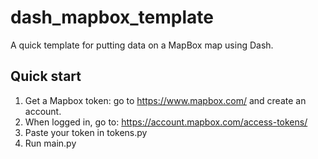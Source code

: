 # dash_mapbox_template
A quick template for putting data on a MapBox map using Dash.

## Quick start

1. Get a Mapbox token: go to https://www.mapbox.com/ and create an account.
2. When logged in, go to: https://account.mapbox.com/access-tokens/
3. Paste your token in tokens.py
4. Run main.py
